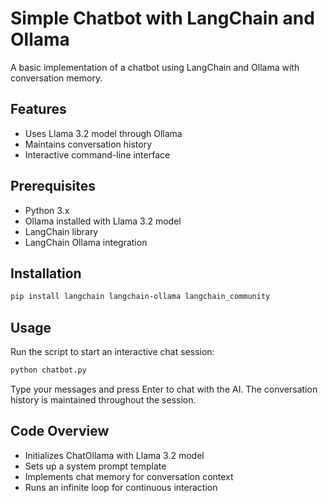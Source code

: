 # Simple Chatbot with LangChain and Ollama

A basic implementation of a chatbot using LangChain and Ollama with conversation memory.

## Features
- Uses Llama 3.2 model through Ollama
- Maintains conversation history
- Interactive command-line interface

## Prerequisites
- Python 3.x
- Ollama installed with Llama 3.2 model
- LangChain library
- LangChain Ollama integration

## Installation
```bash
pip install langchain langchain-ollama langchain_community
```

## Usage
Run the script to start an interactive chat session:
```bash
python chatbot.py
```

Type your messages and press Enter to chat with the AI. The conversation history is maintained throughout the session.

## Code Overview
- Initializes ChatOllama with Llama 3.2 model
- Sets up a system prompt template
- Implements chat memory for conversation context
- Runs an infinite loop for continuous interaction
